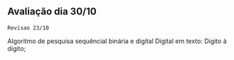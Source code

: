 ## Avaliação dia 30/10
    Revisao 23/10

Algoritmo de pesquisa sequêncial binária e digital
Digital em texto: Digito à digito;
